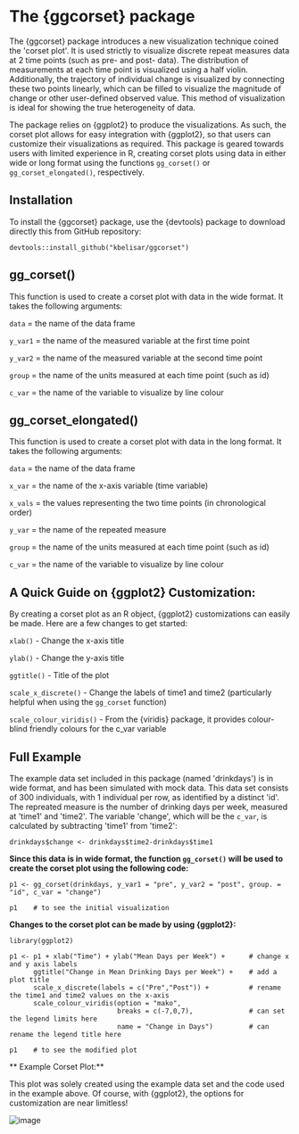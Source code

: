 # The {ggcorset} package

The {ggcorset} package introduces a new visualization technique coined the 'corset plot'. It is used strictly to visualize discrete repeat measures data at 2 time points (such as pre- and post- data). The distribution of measurements at each time point is visualized using a half violin. Additionally, the trajectory of individual change is visualized by connecting these two points linearly, which can be filled to visualize the magnitude of change or other user-defined observed value. This method of visualization is ideal for showing the true heterogeneity of data.

The package relies on {ggplot2} to produce the visualizations. As such, the corset plot allows for easy integration with {ggplot2}, so that users can customize their visualizations as required. This package is geared towards users with limited experience in R, creating corset plots using data in either wide or long format using the functions `gg_corset()` or `gg_corset_elongated()`, respectively.

## Installation

To install the {ggcorset} package, use the {devtools} package to download directly this from GitHub repository:

```
devtools::install_github("kbelisar/ggcorset")
```

## gg_corset()

This function is used to create a corset plot with data in the wide format. It takes the following arguments:

`data` = the name of the data frame

`y_var1` = the name of the measured variable at the first time point

`y_var2` = the name of the measured variable at the second time point

`group` = the name of the units measured at each time point (such as id)

`c_var` = the name of the variable to visualize by line colour


## gg_corset_elongated()

This function is used to create a corset plot with data in the long format. It takes the following arguments:

`data` = the name of the data frame

`x_var` = the name of the x-axis variable (time variable)

`x_vals` = the values representing the two time points (in chronological order)

`y_var` = the name of the repeated measure

`group` = the name of the units measured at each time point (such as id)

`c_var` = the name of the variable to visualize by line colour


## A Quick Guide on {ggplot2} Customization:

By creating a corset plot as an R object, {ggplot2} customizations can easily be made. Here are a few changes to get started:

`xlab()` - Change the x-axis title

`ylab()` - Change the y-axis title

`ggtitle()` - Title of the plot

`scale_x_discrete()` - Change the labels of time1 and time2 (particularly helpful when using the `gg_corset` function)

`scale_colour_viridis()` - From the {viridis} package, it provides colour-blind friendly colours for the c_var variable


## Full Example

The example data set included in this package (named 'drinkdays') is in wide format, and has been simulated with mock data. This data set consists of 300 individuals, with 1 individual per row, as identified by a distinct 'id'. The repreated measure is the number of drinking days per week, measured at 'time1' and 'time2'. The variable 'change', which will be the `c_var`, is calculated by subtracting 'time1' from 'time2':

```
drinkdays$change <- drinkdays$time2-drinkdays$time1
```

**Since this data is in wide format, the function `gg_corset()` will be used to create the corset plot using the following code:**

```
p1 <- gg_corset(drinkdays, y_var1 = "pre", y_var2 = "post", group. = "id", c_var = "change")

p1    # to see the initial visualization
```

**Changes to the corset plot can be made by using {ggplot2}:**
```
library(ggplot2)

p1 <- p1 + xlab("Time") + ylab("Mean Days per Week") +      # change x and y axis labels
      ggtitle("Change in Mean Drinking Days per Week") +    # add a plot title
      scale_x_discrete(labels = c("Pre","Post")) +          # rename the time1 and time2 values on the x-axis
      scale_colour_viridis(option = "mako", 
                           breaks = c(-7,0,7),              # can set the legend limits here
                           name = "Change in Days")         # can rename the legend title here
                           
p1    # to see the modified plot
```
** Example Corset Plot:**

This plot was solely created using the example data set and the code used in the example above. Of course, with {ggplot2}, the options for customization are near limitless!

![image](https://github.com/kbelisar/ggcorset/blob/main/visualizations/corset_plot_example.png)
